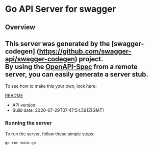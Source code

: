 # Go API Server for swagger


## Overview
This server was generated by the [swagger-codegen]
(https://github.com/swagger-api/swagger-codegen) project.  
By using the [OpenAPI-Spec](https://github.com/OAI/OpenAPI-Specification) from a remote server, you can easily generate a server stub.  
-

To see how to make this your own, look here:

[README](https://github.com/swagger-api/swagger-codegen/blob/master/README.md)

- API version: 
- Build date: 2020-07-29T07:47:54.591Z[GMT]


### Running the server
To run the server, follow these simple steps:

```
go run main.go
```

